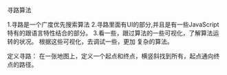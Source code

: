 寻路算法

1.寻路是一个广度优先搜索算法
2.寻路里面有UI的部分,并且是有一些JavaScript特有的跟语言特性结合的部分。
3.看一些，跟过算法的一些可视化，了解算法运转的状况。 根据这些可视化，去调试一些，更加
  复杂的算法。


定义寻路：
     在一张地图上，定义一个起点和终点，横竖斜找到所有，起点通向终点的路径。
